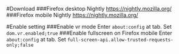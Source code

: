 #Download
###Firefox desktop Nightly
https://nightly.mozilla.org/
###Firefox mobile Nightly
https://nightly.mozilla.org/

#Enable setting
###Enable vr mode 
Enter ```about:config``` at tab.
Set ```dom.vr.enabled;true```
###Enable fullscreen on Firefox mobile
Enter ```about:config``` at tab.
Set ```full-screen-api.allow-trusted-requests-only;false```

